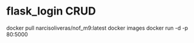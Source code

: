 # flask_login CRUD 
docker pull narcisoliveras/nof_m9:latest 
docker images 
docker run -d -p 80:5000 <id>
